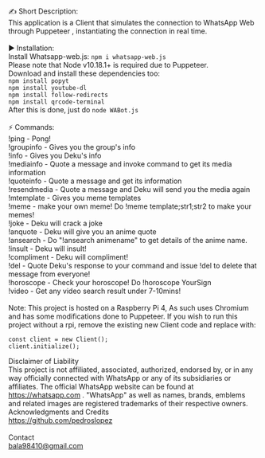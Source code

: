 ✍ Short Description:\
This application is a Client that simulates the connection to WhatsApp Web through Puppeteer , instantiating the connection in real time.\
\
▶ Installation:\
Install Whatsapp-web.js: ```npm i whatsapp-web.js```  
Please note that Node v10.18.1+ is required due to Puppeteer.\
Download and install these dependencies too:  
```npm install popyt```  
```npm install youtube-dl```  
```npm install follow-redirects```  
```npm install qrcode-terminal```  
After this is done, just do ```node WABot.js```  
\
⚡ Commands:\
!ping - Pong!\
!groupinfo - Gives you the group's info\
!info - Gives you Deku's info\
!mediainfo - Quote a message and invoke command to get its media information\
!quoteinfo - Quote a message and get its information\
!resendmedia - Quote a message and Deku will send you the media again\
!mtemplate - Gives you meme templates\
!meme - make your own meme! Do !meme template;str1;str2 to make your memes!\
!joke - Deku will crack a joke\
!anquote - Deku will give you an anime quote\
!ansearch - Do "!ansearch animename" to get details of the anime name.\
!insult - Deku will insult!\
!compliment - Deku will compliment!\
!del - Quote Deku's response to your command and issue !del to delete that message from everyone!\
!horoscope - Check your horoscope! Do !horoscope YourSign\
!video - Get any video search result under 7-10mins!\
\
Note: This project is hosted on a Raspberry Pi 4, As such uses Chromium and has some modifications done to Puppeteer.
If you wish to run this project without a rpi, remove the existing new Client code and replace with:
```
const client = new Client();
client.initialize();
```
Disclaimer of Liability\
This project is not affiliated, associated, authorized, endorsed by, or in any way officially connected with WhatsApp or any of its subsidiaries or affiliates. The official WhatsApp website can be found at https://whatsapp.com . "WhatsApp" as well as names, brands, emblems and related images are registered trademarks of their respective owners.
Acknowledgments and Credits\
https://github.com/pedroslopez  
\
Contact\
bala98410@gmail.com 
